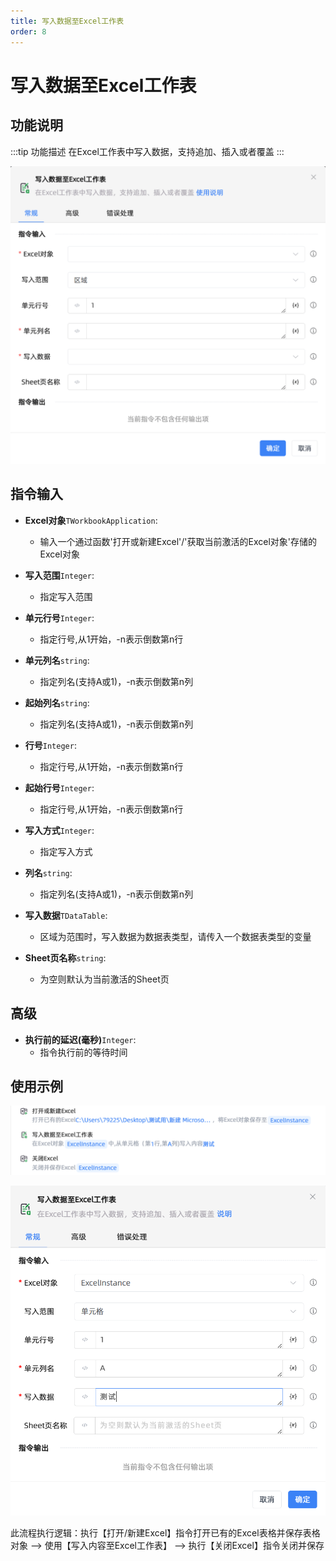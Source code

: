 ```yaml
---
title: 写入数据至Excel工作表
order: 8
---
```


# 写入数据至Excel工作表

## 功能说明

:::tip 功能描述
在Excel工作表中写入数据，支持追加、插入或者覆盖
:::

![写入数据至Excel工作表](../../../assets/写入数据至Excel工作表_command.png)

## 指令输入

- **Excel对象**`TWorkbookApplication`: 
    - 输入一个通过函数'打开或新建Excel'/'获取当前激活的Excel对象'存储的Excel对象

- **写入范围**`Integer`: 
    - 指定写入范围

- **单元行号**`Integer`: 
    - 指定行号,从1开始，-n表示倒数第n行

- **单元列名**`string`: 
    - 指定列名(支持A或1)，-n表示倒数第n列

- **起始列名**`string`: 
    - 指定列名(支持A或1)，-n表示倒数第n列

- **行号**`Integer`: 
    - 指定行号,从1开始，-n表示倒数第n行

- **起始行号**`Integer`: 
    - 指定行号,从1开始，-n表示倒数第n行

- **写入方式**`Integer`: 
    - 指定写入方式

- **列名**`string`: 
    - 指定列名(支持A或1)，-n表示倒数第n列

- **写入数据**`TDataTable`: 
    - 区域为范围时，写入数据为数据表类型，请传入一个数据表类型的变量

- **Sheet页名称**`string`: 
    - 为空则默认为当前激活的Sheet页


## 高级

- **执行前的延迟(毫秒)**`Integer`: 
    - 指令执行前的等待时间

## 使用示例
![alt text](<assets/Write content to Excel worksheet/image-1.png>)

![alt text](<assets/Write content to Excel worksheet/image.png>)

此流程执行逻辑：执行【打开/新建Excel】指令打开已有的Excel表格并保存表格对象 --> 使用【写入内容至Excel工作表】 --> 执行【关闭Excel】指令关闭并保存


